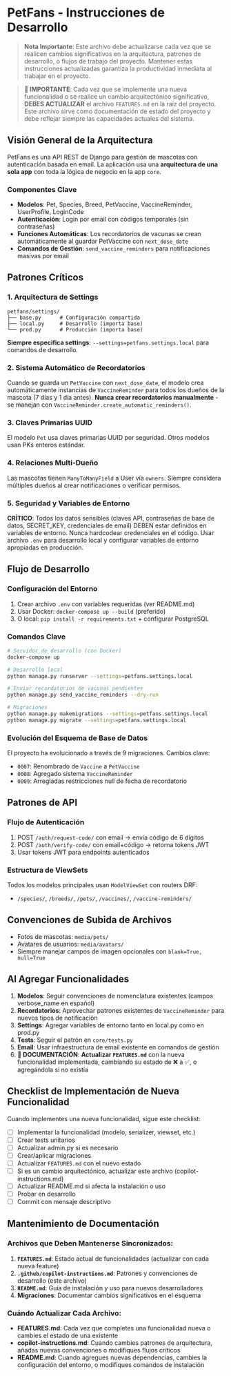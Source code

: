 # PetFans - Instrucciones de Desarrollo

> **Nota Importante**: Este archivo debe actualizarse cada vez que se realicen cambios significativos en la arquitectura, patrones de desarrollo, o flujos de trabajo del proyecto. Mantener estas instrucciones actualizadas garantiza la productividad inmediata al trabajar en el proyecto.

> **📝 IMPORTANTE**: Cada vez que se implemente una nueva funcionalidad o se realice un cambio arquitectónico significativo, **DEBES ACTUALIZAR** el archivo `FEATURES.md` en la raíz del proyecto. Este archivo sirve como documentación de estado del proyecto y debe reflejar siempre las capacidades actuales del sistema.

## Visión General de la Arquitectura

PetFans es una API REST de Django para gestión de mascotas con autenticación basada en email. La aplicación usa una **arquitectura de una sola app** con toda la lógica de negocio en la app `core`.

### Componentes Clave
- **Modelos**: Pet, Species, Breed, PetVaccine, VaccineReminder, UserProfile, LoginCode
- **Autenticación**: Login por email con códigos temporales (sin contraseñas)
- **Funciones Automáticas**: Los recordatorios de vacunas se crean automáticamente al guardar PetVaccine con `next_dose_date`
- **Comandos de Gestión**: `send_vaccine_reminders` para notificaciones masivas por email

## Patrones Críticos

### 1. Arquitectura de Settings
```
petfans/settings/
├── base.py      # Configuración compartida
├── local.py     # Desarrollo (importa base)
└── prod.py      # Producción (importa base)
```
**Siempre especifica settings**: `--settings=petfans.settings.local` para comandos de desarrollo.

### 2. Sistema Automático de Recordatorios
Cuando se guarda un `PetVaccine` con `next_dose_date`, el modelo crea automáticamente instancias de `VaccineReminder` para todos los dueños de la mascota (7 días y 1 día antes). **Nunca crear recordatorios manualmente** - se manejan con `VaccineReminder.create_automatic_reminders()`.

### 3. Claves Primarias UUID
El modelo `Pet` usa claves primarias UUID por seguridad. Otros modelos usan PKs enteros estándar.

### 4. Relaciones Multi-Dueño
Las mascotas tienen `ManyToManyField` a User vía `owners`. Siempre considera múltiples dueños al crear notificaciones o verificar permisos.

### 5. Seguridad y Variables de Entorno
**CRÍTICO**: Todos los datos sensibles (claves API, contraseñas de base de datos, SECRET_KEY, credenciales de email) DEBEN estar definidos en variables de entorno. Nunca hardcodear credenciales en el código. Usar archivo `.env` para desarrollo local y configurar variables de entorno apropiadas en producción.

## Flujo de Desarrollo

### Configuración del Entorno
1. Crear archivo `.env` con variables requeridas (ver README.md)
2. Usar Docker: `docker-compose up --build` (preferido)
3. O local: `pip install -r requirements.txt` + configurar PostgreSQL

### Comandos Clave
```bash
# Servidor de desarrollo (con Docker)
docker-compose up

# Desarrollo local
python manage.py runserver --settings=petfans.settings.local

# Enviar recordatorios de vacunas pendientes
python manage.py send_vaccine_reminders --dry-run

# Migraciones
python manage.py makemigrations --settings=petfans.settings.local
python manage.py migrate --settings=petfans.settings.local
```

### Evolución del Esquema de Base de Datos
El proyecto ha evolucionado a través de 9 migraciones. Cambios clave:
- `0007`: Renombrado de `Vaccine` a `PetVaccine`
- `0008`: Agregado sistema `VaccineReminder`
- `0009`: Arregladas restricciones null de fecha de recordatorio

## Patrones de API

### Flujo de Autenticación
1. POST `/auth/request-code/` con email → envía código de 6 dígitos
2. POST `/auth/verify-code/` con email+código → retorna tokens JWT
3. Usar tokens JWT para endpoints autenticados

### Estructura de ViewSets
Todos los modelos principales usan `ModelViewSet` con routers DRF:
- `/species/`, `/breeds/`, `/pets/`, `/vaccines/`, `/vaccine-reminders/`

## Convenciones de Subida de Archivos
- Fotos de mascotas: `media/pets/`
- Avatares de usuarios: `media/avatars/`
- Siempre manejar campos de imagen opcionales con `blank=True, null=True`

## Al Agregar Funcionalidades

1. **Modelos**: Seguir convenciones de nomenclatura existentes (campos verbose_name en español)
2. **Recordatorios**: Aprovechar patrones existentes de `VaccineReminder` para nuevos tipos de notificación
3. **Settings**: Agregar variables de entorno tanto en local.py como en prod.py
4. **Tests**: Seguir el patrón en `core/tests.py`
5. **Email**: Usar infraestructura de email existente en comandos de gestión
6. **📝 DOCUMENTACIÓN**: **Actualizar `FEATURES.md`** con la nueva funcionalidad implementada, cambiando su estado de ❌ a ✅, o agregándola si no existía

## Checklist de Implementación de Nueva Funcionalidad

Cuando implementes una nueva funcionalidad, sigue este checklist:

- [ ] Implementar la funcionalidad (modelo, serializer, viewset, etc.)
- [ ] Crear tests unitarios
- [ ] Actualizar admin.py si es necesario
- [ ] Crear/aplicar migraciones
- [ ] Actualizar `FEATURES.md` con el nuevo estado
- [ ] Si es un cambio arquitectónico, actualizar este archivo (copilot-instructions.md)
- [ ] Actualizar README.md si afecta la instalación o uso
- [ ] Probar en desarrollo
- [ ] Commit con mensaje descriptivo

## Mantenimiento de Documentación

### Archivos que Deben Mantenerse Sincronizados:
1. **`FEATURES.md`**: Estado actual de funcionalidades (actualizar con cada nueva feature)
2. **`.github/copilot-instructions.md`**: Patrones y convenciones de desarrollo (este archivo)
3. **`README.md`**: Guía de instalación y uso para nuevos desarrolladores
4. **Migraciones**: Documentar cambios significativos en el esquema

### Cuándo Actualizar Cada Archivo:
- **FEATURES.md**: Cada vez que completes una funcionalidad nueva o cambies el estado de una existente
- **copilot-instructions.md**: Cuando cambies patrones de arquitectura, añadas nuevas convenciones o modifiques flujos críticos
- **README.md**: Cuando agregues nuevas dependencias, cambies la configuración del entorno, o modifiques comandos de instalación

